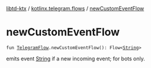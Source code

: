 [libtd-ktx](../index.md) / [kotlinx.telegram.flows](index.md) / [newCustomEventFlow](./new-custom-event-flow.md)

# newCustomEventFlow

`fun `[`TelegramFlow`](../kotlinx.telegram.core/-telegram-flow/index.md)`.newCustomEventFlow(): Flow<`[`String`](https://kotlinlang.org/api/latest/jvm/stdlib/kotlin/-string/index.html)`>`

emits event [String](https://kotlinlang.org/api/latest/jvm/stdlib/kotlin/-string/index.html) if a new incoming event; for bots only.

